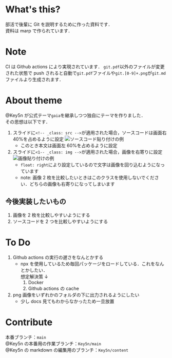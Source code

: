 # What's this?

部活で後輩に Git を説明するために作った資料です．  
資料は marp で作られています．

# Note

CI は Github actions により実現されています．
`git.pdf`以外のファイルが変更された状態で push されると自動で`git.pdf`ファイルや`git.[0-9]+.png`が`git.md`ファイルより生成されます．

# About theme

@Key5n が公式テーマ`gaia`を継承しつつ独自にテーマを作りました．  
その思想は以下です．

1. スライドに`<!-- _class: src -->`が適用された場合，ソースコードは画面右 40%を占めるように設定
   ![ソースコード貼り付けの例](https://github.com/Key5n/C0de-Textbook/blob/Key5n/main/git.004.png?raw=true)
   - このとき本文は画面左 60%を占めるように設定
1. スライドに`<1-- _class: img -->`が適用された場合，画像を右寄りに設定
   ![画像貼り付けの例](https://github.com/Key5n/C0de-Textbook/blob/Key5n/main/git.003.png?raw=true)
   - `float: right`により設定しているので文字は画像を回り込むようになっています
   - note: 画像 2 枚を比較したいときはこのクラスを使用しないでください．どちらの画像も右寄りになってしまいます

## 今後実装したいもの

1. 画像を 2 枚を比較しやすいようにする
1. ソースコードを 2 つを比較しやすいようにする

# To Do

1. Github actions の実行の遅さをなんとかする
   - npx を使用しているため毎回パッケージをロードしている．これをなんとかしたい．  
      想定解決策 ↓
     1. Docker
     1. Github actions の cache
1. png 画像をいずれかのフォルダの下に出力されるようにしたい
   - 少し docs 見てもわからなかったため一旦放置

# Contribute

本番ブランチ：`main`  
@Key5n の本番用の作業ブランチ：`Key5n/main`  
@Key5n の markdown の編集用のブランチ：`Key5n/content`
